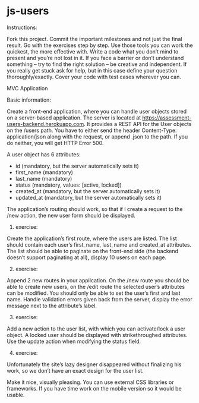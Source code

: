 # js-users

Instructions:

Fork this project.
Commit the important milestones and not just the final result.
Go with the exercises step by step.
Use those tools you can work the quickest, the more effective with.
Write a code what you don’t mind to present and you’re not lost in it.
If you face a barrier or don’t understand something – try to find the right solution – be creative and independent.
If you really get stuck ask for help, but in this case define your question thoroughly/exactly.
Cover your code with test cases wherever you can.

MVC Application

Basic information:

Create a front-end application, where you can handle user objects stored on a server-based application. The server is located at https://assessment-users-backend.herokuapp.com. It provides a REST API for the User objects on the /users path. You have to either send the header Content-Type: application/json along with the request, or append .json to the path. If you do neither, you will get HTTP Error 500.

A user object has 6 attributes:

 - id (mandatory, but the server automatically sets it)
 - first_name (mandatory)
 - last_name (mandatory)
 - status (mandatory, values: [active, locked])
 - created_at (mandatory, but the server automatically sets it)
 - updated_at (mandatory, but the server automatically sets it)

The application’s routing should work, so that if I create a request to the /new action, the new user form should be displayed.

1. exercise:

Create the application’s first route, where the users are listed. The list should contain each user’s first_name, last_name and created_at attributes. The list should be able to paginate on the front-end side (the backend doesn’t support paginating at all), display 10 users on each page.

2. exercise:

Append 2 new routes in your application. On the /new route you should be able to create new users, on the /edit route the selected user’s attributes can be modified. You should only be able to set the user’s first and last name. Handle validation errors given back from the server, display the error message next to the attribute’s label.

3. exercise:

Add a new action to the user list, with which you can activate/lock a user object. A locked user should be displayed with strikethroughed attributes. Use the update action when modifying the status field.

4. exercise:

Unfortunately the site’s lazy designer disappeared without finalizing his work, so we don’t have an exact design for the user list.

Make it nice, visually pleasing. You can use external CSS libraries or frameworks. If you have time work on the mobile version so it would be usable.
